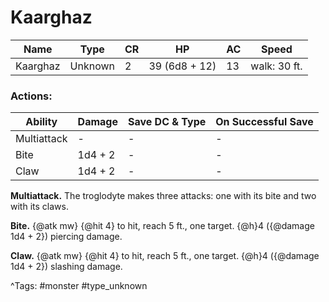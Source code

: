 # Kaarghaz

| Name | Type | CR | HP | AC | Speed |
|------|------|----|----|----|-------|
| Kaarghaz | Unknown | 2 | 39 (6d8 + 12) | 13 | walk: 30 ft. |

### Actions:

| Ability | Damage | Save DC & Type | On Successful Save |
|---------|--------|----------------|--------------------|
| Multiattack | - | - | - |
| Bite | 1d4 + 2 | - | - |
| Claw | 1d4 + 2 | - | - |


**Multiattack.** The troglodyte makes three attacks: one with its bite and two with its claws.

**Bite.** {@atk mw} {@hit 4} to hit, reach 5 ft., one target. {@h}4 ({@damage 1d4 + 2}) piercing damage.

**Claw.** {@atk mw} {@hit 4} to hit, reach 5 ft., one target. {@h}4 ({@damage 1d4 + 2}) slashing damage.

^Tags: #monster #type_unknown